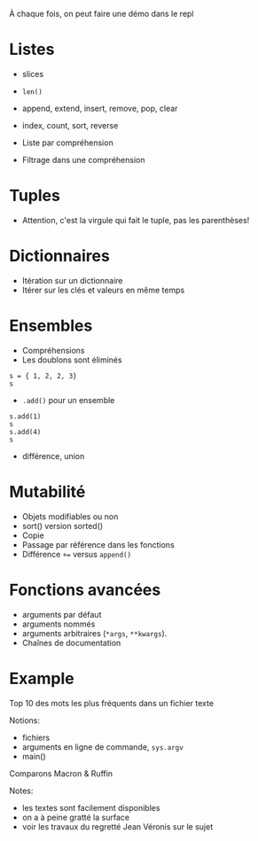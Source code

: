 À chaque fois, on peut faire une démo dans le repl

# Listes


* slices
* `len()`
* append, extend, insert, remove, pop, clear
* index, count, sort, reverse

* Liste par compréhension
* Filtrage dans une compréhension


# Tuples

* Attention, c'est la virgule qui fait le tuple, pas les parenthèses!


# Dictionnaires

* Itération sur un dictionnaire
* Itérer sur les clés et valeurs en même temps

# Ensembles

* Compréhensions
* Les doublons sont éliminés

```
s = { 1, 2, 2, 3}
s
```

* `.add()` pour un ensemble

```
s.add(1)
s
s.add(4)
s
```

* différence, union

# Mutabilité

* Objets modifiables ou non
* sort() version sorted()
* Copie
* Passage par référence dans les fonctions
* Différence `+=` versus `append()`

# Fonctions avancées

* arguments par défaut
* arguments nommés
* arguments arbitraires (`*args`, `**kwargs`).
* Chaînes de documentation

# Example

Top 10 des mots les plus fréquents dans un fichier texte

Notions:
* fichiers
* arguments en ligne de commande, `sys.argv`
* main()

Comparons Macron & Ruffin

Notes:
- les textes sont facilement disponibles
- on a à peine gratté la surface
- voir les travaux du regretté Jean Véronis sur le sujet

